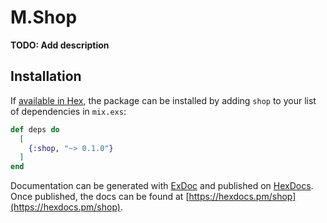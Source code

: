 # M.Shop

**TODO: Add description**

## Installation

If [available in Hex](https://hex.pm/docs/publish), the package can be installed
by adding `shop` to your list of dependencies in `mix.exs`:

```elixir
def deps do
  [
    {:shop, "~> 0.1.0"}
  ]
end
```

Documentation can be generated with [ExDoc](https://github.com/elixir-lang/ex_doc)
and published on [HexDocs](https://hexdocs.pm). Once published, the docs can
be found at [https://hexdocs.pm/shop](https://hexdocs.pm/shop).

